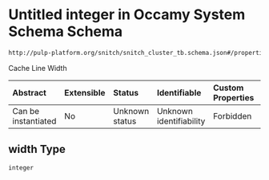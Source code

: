 # Untitled integer in Occamy System Schema Schema

```txt
http://pulp-platform.org/snitch/snitch_cluster_tb.schema.json#/properties/s1_quadrant/properties/ro_cache_cfg/properties/width
```

Cache Line Width

| Abstract            | Extensible | Status         | Identifiable            | Custom Properties | Additional Properties | Access Restrictions | Defined In                                                       |
| :------------------ | :--------- | :------------- | :---------------------- | :---------------- | :-------------------- | :------------------ | :--------------------------------------------------------------- |
| Can be instantiated | No         | Unknown status | Unknown identifiability | Forbidden         | Allowed               | none                | [occamy.schema.json*](occamy.schema.json "open original schema") |

## width Type

`integer`
